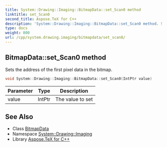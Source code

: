 ```yaml
---
title: System::Drawing::Imaging::BitmapData::set_Scan0 method
linktitle: set_Scan0
second_title: Aspose.TeX for C++
description: 'System::Drawing::Imaging::BitmapData::set_Scan0 method. Sets the address of the first pixel data in the bitmap in C++.'
type: docs
weight: 800
url: /cpp/system.drawing.imaging/bitmapdata/set_scan0/
---
```

## BitmapData::set_Scan0 method


Sets the address of the first pixel data in the bitmap.

```cpp
void System::Drawing::Imaging::BitmapData::set_Scan0(IntPtr value)
```


| Parameter | Type | Description |
| --- | --- | --- |
| value | IntPtr | The value to set |

## See Also

* Class [BitmapData](../)
* Namespace [System::Drawing::Imaging](../../)
* Library [Aspose.TeX for C++](../../../)
